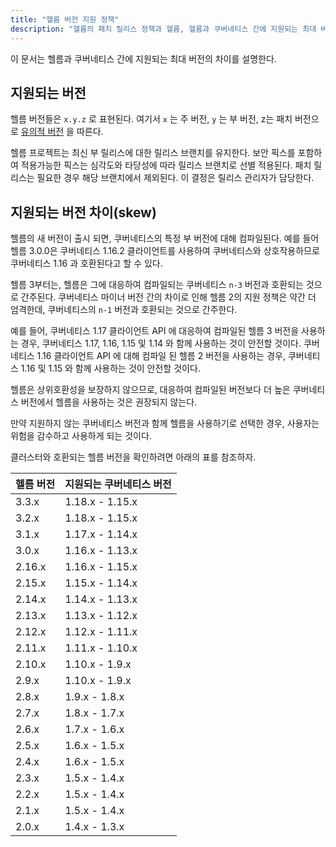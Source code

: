 ```yaml
---
title: "헬름 버전 지원 정책"
description: "헬름의 패치 릴리스 정책과 헬름, 헬름과 쿠버네티스 간에 지원되는 최대 버전 차이를 설명"
---
```


이 문서는 헬름과 쿠버네티스 간에 지원되는 최대 버전의 차이를
설명한다.

## 지원되는 버전

헬름 버전들은 `x.y.z` 로 표현된다. 여기서 `x` 는 주 버전, 
`y` 는 부 버전, z는 패치 버전으로 [유의적
버전](https://semver.org/spec/v2.0.0.html) 을 따른다.

헬름 프로젝트는 최신 부 릴리스에 대한 릴리스 브랜치를 유지한다.
보안 픽스를 포함하여 적용가능한 픽스는 심각도와 타당성에 따라
릴리스 브랜치로 선별 적용된다. 패치 릴리스는 필요한 경우 해당 브랜치에서 
제외된다. 이 결정은 릴리스 관리자가 담당한다.

## 지원되는 버전 차이(skew)

헬름의 새 버전이 출시 되면, 쿠버네티스의 특정 부 버전에 
대해 컴파일된다. 예를 들어 헬름 3.0.0은 쿠버네티스 1.16.2 클라이언트를 사용하여 
쿠버네티스와 상호작용하므로 쿠버네티스 1.16 과 호환된다고 할 수 있다.

헬름 3부터는, 헬름은 그에 대응하여 컴파일되는 쿠버네티스 `n-3` 버전과 호환되는 
것으로 간주된다. 쿠버네티스 마이너 버전 간의 차이로 인해 헬름 2의 
지원 정책은 약간 더 엄격한데, 쿠버네티스의 `n-1` 버전과 호환되는 것으로
간주한다.

예를 들어, 쿠버네티스 1.17 클라이언트 API 에 대응하여 컴파일된
헬름 3 버전을 사용하는 경우, 쿠버네티스 1.17, 1.16, 1.15 
및 1.14 와 함께 사용하는 것이 안전할 것이다. 쿠버네티스 1.16 클라이언트 
API 에 대해 컴파일 된 헬름 2 버전을 사용하는 경우, 
쿠버네티스 1.16 및 1.15 와 함께 사용하는 것이 안전할 것이다.

헬름은 상위호환성을 보장하지 않으므로, 대응하여 컴파일된
버전보다 더 높은 쿠버네티스 버전에서
헬름을 사용하는 것은 권장되지 않는다.

만약 지원하지 않는 쿠버네티스 버전과 함께 헬름을 사용하기로 선택한 경우, 
사용자는 위험을 감수하고 사용하게 되는 것이다.

클러스터와 호환되는 헬름 버전을 확인하려면 아래의 표를 
참조하자.

| 헬름 버전       | 지원되는 쿠버네티스 버전              |
|--------------|-------------------------------|
| 3.3.x        | 1.18.x - 1.15.x               |
| 3.2.x        | 1.18.x - 1.15.x               |
| 3.1.x        | 1.17.x - 1.14.x               |
| 3.0.x        | 1.16.x - 1.13.x               |
| 2.16.x       | 1.16.x - 1.15.x               |
| 2.15.x       | 1.15.x - 1.14.x               |
| 2.14.x       | 1.14.x - 1.13.x               |
| 2.13.x       | 1.13.x - 1.12.x               |
| 2.12.x       | 1.12.x - 1.11.x               |
| 2.11.x       | 1.11.x - 1.10.x               |
| 2.10.x       | 1.10.x - 1.9.x                |
| 2.9.x        | 1.10.x - 1.9.x                |
| 2.8.x        | 1.9.x - 1.8.x                 |
| 2.7.x        | 1.8.x - 1.7.x                 |
| 2.6.x        | 1.7.x - 1.6.x                 |
| 2.5.x        | 1.6.x - 1.5.x                 |
| 2.4.x        | 1.6.x - 1.5.x                 |
| 2.3.x        | 1.5.x - 1.4.x                 |
| 2.2.x        | 1.5.x - 1.4.x                 |
| 2.1.x        | 1.5.x - 1.4.x                 |
| 2.0.x        | 1.4.x - 1.3.x                 |
